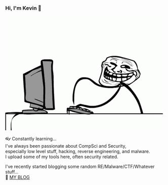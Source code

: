 ### Hi, I'm Kevin 👋

![FIREWALL](img/firewall.gif)

👓 Constantly learning...  
I've always been passionate about CompSci and Security,  
especially low level stuff, hacking, reverse engineering, and malware.  
I upload some of my tools here, often security related.  

I've recently started blogging some random RE/Malware/CTF/Whatever stuff...  
📘 [MY BLOG](https://dwbruijn.github.io)

<!--
**dwBruijn/dwBruijn** is a ✨ _special_ ✨ repository because its `README.md` (this file) appears on your GitHub profile.

Here are some ideas to get you started:

- 🔭 I’m currently working on ...
- 🌱 I’m currently learning ...
- 👯 I’m looking to collaborate on ...
- 🤔 I’m looking for help with ...
- 💬 Ask me about ...
- 📫 How to reach me: ...
- 😄 Pronouns: ...
- ⚡ Fun fact: ...
-->
